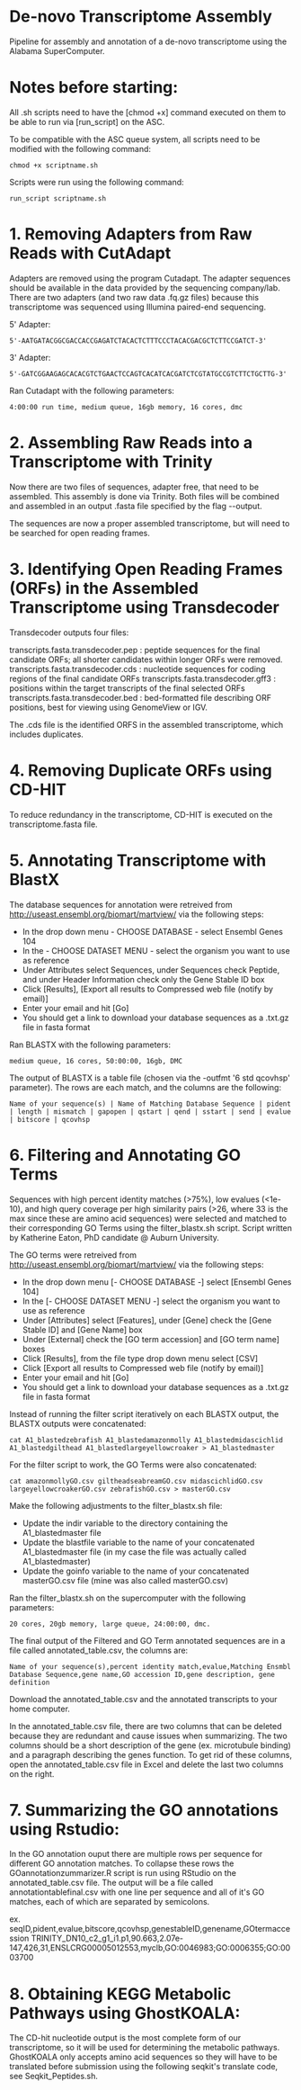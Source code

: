 # De-novo Transcriptome Assembly
Pipeline for assembly and annotation of a de-novo transcriptome using the Alabama SuperComputer.

# Notes before starting:

All .sh scripts need to have the [chmod +x] command executed on them to be able to run via [run_script] on the ASC.

To be compatible with the ASC queue system, all scripts need to be modified with the following command:

    chmod +x scriptname.sh

Scripts were run using the following command:

    run_script scriptname.sh

# 1. Removing Adapters from Raw Reads with CutAdapt
Adapters are removed using the program Cutadapt. The adapter sequences should be available in the data provided by the sequencing company/lab.
There are two adapters (and two raw data .fq.gz files) because this transcriptome was sequenced using Illumina paired-end sequencing.

5' Adapter:

    5'-AATGATACGGCGACCACCGAGATCTACACTCTTTCCCTACACGACGCTCTTCCGATCT-3'

3' Adapter:

    5'-GATCGGAAGAGCACACGTCTGAACTCCAGTCACATCACGATCTCGTATGCCGTCTTCTGCTTG-3'

Ran Cutadapt with the following parameters:

    4:00:00 run time, medium queue, 16gb memory, 16 cores, dmc

# 2. Assembling Raw Reads into a Transcriptome with Trinity
Now there are two files of sequences, adapter free, that need to be assembled. This assembly is done via Trinity. Both files will be combined and assembled in an output .fasta file specified by the flag --output.

The sequences are now a proper assembled transcriptome, but will need to be searched for open reading frames.

# 3. Identifying Open Reading Frames (ORFs) in the Assembled Transcriptome using Transdecoder

Transdecoder outputs four files:

transcripts.fasta.transdecoder.pep : peptide sequences for the final candidate ORFs; all shorter candidates within longer ORFs were removed.
transcripts.fasta.transdecoder.cds : nucleotide sequences for coding regions of the final candidate ORFs
transcripts.fasta.transdecoder.gff3 : positions within the target transcripts of the final selected ORFs
transcripts.fasta.transdecoder.bed : bed-formatted file describing ORF positions, best for viewing using GenomeView or IGV.

The .cds file is the identified ORFS in the assembled transcriptome, which includes duplicates.

# 4. Removing Duplicate ORFs using CD-HIT

To reduce redundancy in the transcriptome, CD-HIT is executed on the transcriptome.fasta file. 

# 5. Annotating Transcriptome with BlastX

The database sequences for annotation were retreived from http://useast.ensembl.org/biomart/martview/ via the following steps:

  - In the drop down menu - CHOOSE DATABASE - select Ensembl Genes 104
  - In the - CHOOSE DATASET MENU - select the organism you want to use as reference
  - Under Attributes select Sequences, under Sequences check Peptide, and under Header Information check only the Gene Stable ID box
  - Click [Results], [Export all results to Compressed web file (notify by email)]
  - Enter your email and hit [Go]
  - You should get a link to download your database sequences as a .txt.gz file in fasta format

Ran BLASTX with the following parameters:

    medium queue, 16 cores, 50:00:00, 16gb, DMC

The output of BLASTX is a table file (chosen via the -outfmt '6 std qcovhsp' parameter). The rows are each match, and the columns are the following:

    Name of your sequence(s) | Name of Matching Database Sequence | pident | length | mismatch | gapopen | qstart | qend | sstart | send | evalue | bitscore | qcovhsp

# 6. Filtering and Annotating GO Terms

Sequences with high percent identity matches (>75%), low evalues (<1e-10), and high query coverage per high similarity pairs (>26, where 33 is the max since these are amino acid sequences) were selected and matched to their corresponding GO Terms using the filter_blastx.sh script. Script written by Katherine Eaton, PhD candidate @ Auburn University. 

The GO terms were retreived from http://useast.ensembl.org/biomart/martview/ via the following steps:

 - In the drop down menu [- CHOOSE DATABASE -] select [Ensembl Genes 104]
 - In the [- CHOOSE DATASET MENU -] select the organism you want to use as reference
 - Under [Attributes] select [Features], under [Gene] check the [Gene Stable ID] and [Gene Name] box
 - Under [External] check the [GO term accession] and [GO term name] boxes
 - Click [Results], from the file type drop down menu select [CSV]
 - Click [Export all results to Compressed web file (notify by email)]
 - Enter your email and hit [Go]
 - You should get a link to download your database sequences as a .txt.gz file in fasta format

Instead of running the filter script iteratively on each BLASTX output, the BLASTX outputs were concatenated:

    cat A1_blastedzebrafish A1_blastedamazonmolly A1_blastedmidascichlid A1_blastedgilthead A1_blastedlargeyellowcroaker > A1_blastedmaster
  
For the filter script to work, the GO Terms were also concatenated:

    cat amazonmollyGO.csv giltheadseabreamGO.csv midascichlidGO.csv largeyellowcroakerGO.csv zebrafishGO.csv > masterGO.csv

Make the following adjustments to the filter_blastx.sh file:

  - Update the indir variable to the directory containing the A1_blastedmaster file
  - Update the blastfile variable to the name of your concatenated A1_blastedmaster file (in my case the file was actually called A1_blastedmaster)
  - Update the goinfo variable to the name of your concatenated masterGO.csv file (mine was also called masterGO.csv)

Ran the filter_blastx.sh on the supercomputer with the following parameters:

    20 cores, 20gb memory, large queue, 24:00:00, dmc.

The final output of the Filtered and GO Term annotated sequences are in a file called annotated_table.csv, the columns are:

    Name of your sequence(s),percent identity match,evalue,Matching Ensmbl Database Sequence,gene name,GO accession ID,gene description, gene definition

Download the annotated_table.csv and the annotated transcripts to your home computer.

In the annotated_table.csv file, there are two columns that can be deleted because they are redundant and cause issues when summarizing. The two columns should be a short description of the gene (ex. microtubule binding) and a paragraph describing the genes function. To get rid of these columns, open the annotated_table.csv file in Excel and delete the last two columns on the right.

# 7. Summarizing the GO annotations using Rstudio:

In the GO annotation ouput there are multiple rows per sequence for different GO annotation matches. To collapse these rows the GOannotationzummarizer.R script is run using RStudio on the annotated_table.csv file. The output will be a file called annotationtablefinal.csv with one line per sequence and all of it's GO matches, each of which are separated by semicolons.

ex.
seqID,pident,evalue,bitscore,qcovhsp,genestableID,genename,GOtermaccession
TRINITY_DN10_c2_g1_i1.p1,90.663,2.07e-147,426,31,ENSLCRG00005012553,myclb,GO:0046983;GO:0006355;GO:0003700

# 8. Obtaining KEGG Metabolic Pathways using GhostKOALA:

The CD-hit nucleotide output is the most complete form of our transcriptome, so it will be used for determining the metabolic pathways. GhostKOALA only accepts amino acid sequences so they will have to be translated before submission using the following seqkit's translate code, see Seqkit_Peptides.sh.

    
